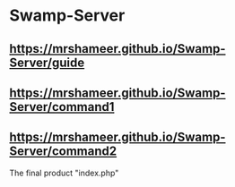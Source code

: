 # Swamp-Server

## https://mrshameer.github.io/Swamp-Server/guide

## https://mrshameer.github.io/Swamp-Server/command1

## https://mrshameer.github.io/Swamp-Server/command2

The final product "index.php"
